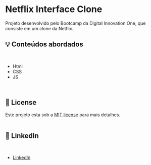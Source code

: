 # Netflix Interface Clone

Projeto desenvolvido pelo Bootcamp da Digital Innovation One, que consiste em um clone da Netflix.

## :bulb: Conteúdos abordados

<br />

- Html
- CSS
- JS

<br />

## :memo: License

Este projeto esta sob a [MIT license](LICENSE) para mais detalhes.
<br />
<br />

## :wave: LinkedIn
<br />

- [LinkedIn](https://www.linkedin.com/in/guilherme-lucena-720797236/)

<br />
